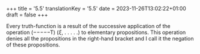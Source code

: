 +++
title = '5.5'
translationKey = '5.5'
date = 2023-11-26T13:02:22+01:00
draft = false
+++

Every truth-function is a result of the successive application of the operation <span class="mathmode"><span class="mathop">(−−−−−<span class="mathrm">T</span>)</span> (<var>ξ</var>,&nbsp;.&nbsp;.&nbsp;.&nbsp;.&nbsp;.)</span> to elementary propositions.
This operation denies all the propositions in the right-hand bracket and I call it the negation of these propositions.
